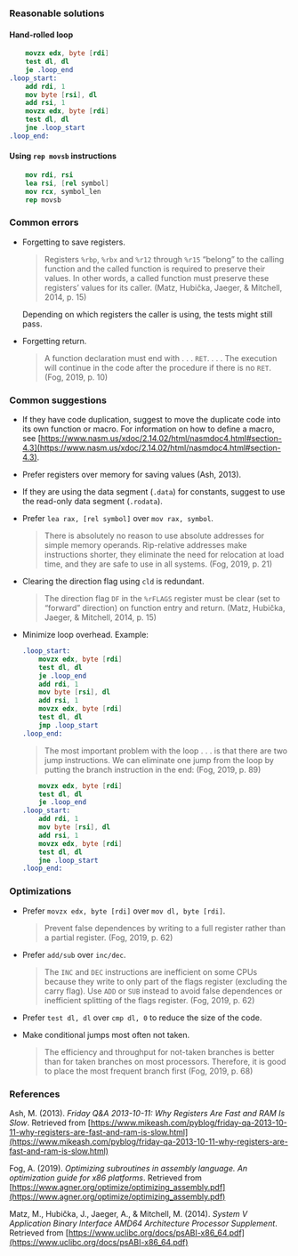 ### Reasonable solutions

#### Hand-rolled loop

```nasm
    movzx edx, byte [rdi]
    test dl, dl
    je .loop_end
.loop_start:
    add rdi, 1
    mov byte [rsi], dl
    add rsi, 1
    movzx edx, byte [rdi]
    test dl, dl
    jne .loop_start
.loop_end:
```

#### Using `rep movsb` instructions

```nasm
    mov rdi, rsi
    lea rsi, [rel symbol]
    mov rcx, symbol_len
    rep movsb
```

### Common errors

- Forgetting to save registers.

    > Registers `%rbp`, `%rbx` and `%r12` through `%r15` “belong” to the calling function and the called function is required to preserve their values. In other words, a called function must preserve these registers’ values for its caller. (Matz, Hubička, Jaeger, & Mitchell, 2014, p. 15)

    Depending on which registers the caller is using, the tests might still pass.

- Forgetting return.

    > A function declaration must end with . . . `RET`. . . . The execution will continue in the code after the procedure if there is no `RET`. (Fog, 2019, p. 10)

### Common suggestions

- If they have code duplication, suggest to move the duplicate code into its own function or macro. For information on how to define a macro, see [https://www.nasm.us/xdoc/2.14.02/html/nasmdoc4.html#section-4.3](https://www.nasm.us/xdoc/2.14.02/html/nasmdoc4.html#section-4.3).

- Prefer registers over memory for saving values (Ash, 2013).

- If they are using the data segment (`.data`) for constants, suggest to use the read-only data segment (`.rodata`).

- Prefer `lea rax, [rel symbol]` over `mov rax, symbol`.

    > There is absolutely no reason to use absolute addresses for simple memory operands. Rip-relative addresses make instructions shorter, they eliminate the need for relocation at load time, and they are safe to use in all systems. (Fog, 2019, p. 21)

- Clearing the direction flag using `cld` is redundant.

    > The direction flag `DF` in the `%rFLAGS` register must be clear (set to “forward” direction) on function entry and return. (Matz, Hubička, Jaeger, & Mitchell, 2014, p. 15)

- Minimize loop overhead. Example:

  ```nasm
  .loop_start:
      movzx edx, byte [rdi]
      test dl, dl
      je .loop_end
      add rdi, 1
      mov byte [rsi], dl
      add rsi, 1
      movzx edx, byte [rdi]
      test dl, dl
      jmp .loop_start
  .loop_end:
  ```

    > The most important problem with the loop . . . is that there are two jump instructions. We can eliminate one jump from the loop by putting the branch instruction in the end: (Fog, 2019, p. 89)

  ```nasm
      movzx edx, byte [rdi]
      test dl, dl
      je .loop_end
  .loop_start:
      add rdi, 1
      mov byte [rsi], dl
      add rsi, 1
      movzx edx, byte [rdi]
      test dl, dl
      jne .loop_start
  .loop_end:
  ```

### Optimizations

- Prefer `movzx edx, byte [rdi]` over `mov dl, byte [rdi]`.

    > Prevent false dependences by writing to a full register rather than a partial register. (Fog, 2019, p. 62)

- Prefer `add/sub` over `inc/dec`.

    > The `INC` and `DEC` instructions are inefficient on some CPUs because they write to only part of the flags register (excluding the carry flag). Use `ADD` or `SUB` instead to avoid false dependences or inefficient splitting of the flags register. (Fog, 2019, p. 62)

- Prefer `test dl, dl` over `cmp dl, 0` to reduce the size of the code.

- Make conditional jumps most often not taken.

    > The efficiency and throughput for not-taken branches is better than for taken branches on most processors. Therefore, it is good to place the most frequent branch first (Fog, 2019, p. 68)

### References

Ash, M. (2013). _Friday Q&A 2013-10-11: Why Registers Are Fast and RAM Is Slow_. Retrieved from [https://www.mikeash.com/pyblog/friday-qa-2013-10-11-why-registers-are-fast-and-ram-is-slow.html](https://www.mikeash.com/pyblog/friday-qa-2013-10-11-why-registers-are-fast-and-ram-is-slow.html)

Fog, A. (2019). _Optimizing subroutines in assembly language. An optimization guide for x86 platforms_. Retrieved from [https://www.agner.org/optimize/optimizing_assembly.pdf](https://www.agner.org/optimize/optimizing_assembly.pdf)

Matz, M., Hubička, J., Jaeger, A., & Mitchell, M. (2014). _System V Application Binary Interface AMD64 Architecture Processor Supplement_. Retrieved from [https://www.uclibc.org/docs/psABI-x86_64.pdf](https://www.uclibc.org/docs/psABI-x86_64.pdf)
